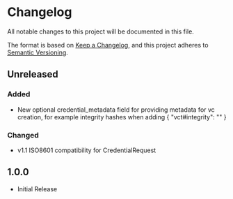 # Changelog

All notable changes to this project will be documented in this file.

The format is based on [Keep a Changelog](https://keepachangelog.com/en/1.1.0/),
and this project adheres to [Semantic Versioning](https://semver.org/spec/v2.0.0.html).

## Unreleased

### Added

- New optional credential_metadata field for providing metadata for vc creation, for example integrity hashes when adding { "vct#integrity": "<subresource integrity hash>" }

### Changed
- v1.1 ISO8601 compatibility for CredentialRequest

## 1.0.0

- Initial Release